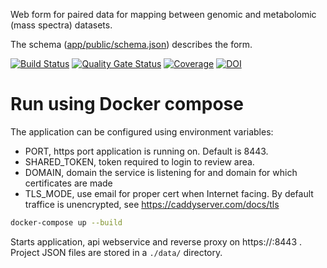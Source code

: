 Web form for paired data for mapping between genomic and metabolomic (mass spectra) datasets.

The schema ([app/public/schema.json](app/public/schema.json)) describes the form.

[![Build Status](https://travis-ci.org/iomega/paired-data-form.svg?branch=master)](https://travis-ci.org/iomega/paired-data-form)
[![Quality Gate Status](https://sonarcloud.io/api/project_badges/measure?project=iomega_paired-data-form&metric=alert_status)](https://sonarcloud.io/dashboard?id=iomega_paired-data-form)
[![Coverage](https://sonarcloud.io/api/project_badges/measure?project=iomega_paired-data-form&metric=coverage)](https://sonarcloud.io/dashboard?id=iomega_paired-data-form)
[![DOI](https://zenodo.org/badge/155896083.svg)](https://zenodo.org/badge/latestdoi/155896083)


# Run using Docker compose

The application can be configured using environment variables:
* PORT, https port application is running on. Default is 8443.
* SHARED_TOKEN, token required to login to review area.
* DOMAIN, domain the service is listening for and domain for which certificates are made
* TLS_MODE, use email for proper cert when Internet facing. By default traffice is unencrypted, see https://caddyserver.com/docs/tls

```bash
docker-compose up --build
```

Starts application, api webservice and reverse proxy on https://<DOMAIN>:8443 .
Project JSON files are stored in a `./data/` directory.

